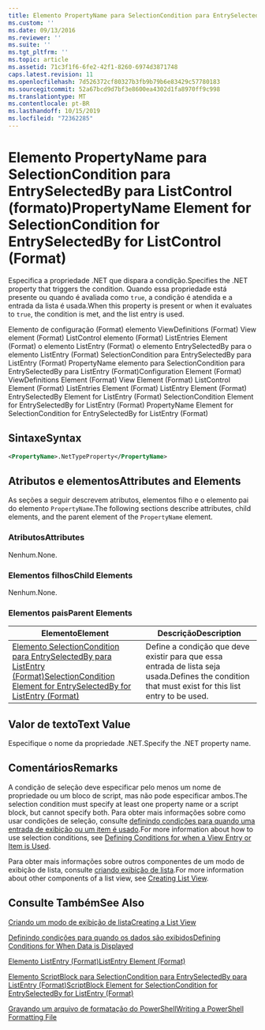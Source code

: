 ```yaml
---
title: Elemento PropertyName para SelectionCondition para EntrySelectedBy para ListControl (Format) | Microsoft Docs
ms.custom: ''
ms.date: 09/13/2016
ms.reviewer: ''
ms.suite: ''
ms.tgt_pltfrm: ''
ms.topic: article
ms.assetid: 71c3f1f6-6fe2-42f1-8260-6974d3871748
caps.latest.revision: 11
ms.openlocfilehash: 7d526372cf80327b3fb9b79b6e83429c57780183
ms.sourcegitcommit: 52a67bcd9d7bf3e8600ea4302d1fa8970ff9c998
ms.translationtype: MT
ms.contentlocale: pt-BR
ms.lasthandoff: 10/15/2019
ms.locfileid: "72362285"
---
```

# <a name="propertyname-element-for-selectioncondition-for-entryselectedby-for-listcontrol-format"></a><span data-ttu-id="c73e4-102">Elemento PropertyName para SelectionCondition para EntrySelectedBy para ListControl (formato)</span><span class="sxs-lookup"><span data-stu-id="c73e4-102">PropertyName Element for SelectionCondition for EntrySelectedBy for ListControl (Format)</span></span>

<span data-ttu-id="c73e4-103">Especifica a propriedade .NET que dispara a condição.</span><span class="sxs-lookup"><span data-stu-id="c73e4-103">Specifies the .NET property that triggers the condition.</span></span> <span data-ttu-id="c73e4-104">Quando essa propriedade está presente ou quando é avaliada como `true`, a condição é atendida e a entrada da lista é usada.</span><span class="sxs-lookup"><span data-stu-id="c73e4-104">When this property is present or when it evaluates to `true`, the condition is met, and the list entry is used.</span></span>

<span data-ttu-id="c73e4-105">Elemento de configuração (Format) elemento ViewDefinitions (Format) View element (Format) ListControl elemento (Format) ListEntries Element (Format) o elemento ListEntry (Format) o elemento EntrySelectedBy para o elemento ListEntry (Format) SelectionCondition para EntrySelectedBy para ListEntry (Format) PropertyName elemento para SelectionCondition para EntrySelectedBy para ListEntry (Format)</span><span class="sxs-lookup"><span data-stu-id="c73e4-105">Configuration Element (Format) ViewDefinitions Element (Format) View Element (Format) ListControl Element (Format) ListEntries Element (Format) ListEntry Element (Format) EntrySelectedBy Element for ListEntry (Format) SelectionCondition Element for EntrySelectedBy for ListEntry (Format) PropertyName Element for SelectionCondition for EntrySelectedBy for ListEntry (Format)</span></span>

## <a name="syntax"></a><span data-ttu-id="c73e4-106">Sintaxe</span><span class="sxs-lookup"><span data-stu-id="c73e4-106">Syntax</span></span>

```xml
<PropertyName>.NetTypeProperty</PropertyName>
```

## <a name="attributes-and-elements"></a><span data-ttu-id="c73e4-107">Atributos e elementos</span><span class="sxs-lookup"><span data-stu-id="c73e4-107">Attributes and Elements</span></span>

<span data-ttu-id="c73e4-108">As seções a seguir descrevem atributos, elementos filho e o elemento pai do elemento `PropertyName`.</span><span class="sxs-lookup"><span data-stu-id="c73e4-108">The following sections describe attributes, child elements, and the parent element of the `PropertyName` element.</span></span>

### <a name="attributes"></a><span data-ttu-id="c73e4-109">Atributos</span><span class="sxs-lookup"><span data-stu-id="c73e4-109">Attributes</span></span>

<span data-ttu-id="c73e4-110">Nenhum.</span><span class="sxs-lookup"><span data-stu-id="c73e4-110">None.</span></span>

### <a name="child-elements"></a><span data-ttu-id="c73e4-111">Elementos filhos</span><span class="sxs-lookup"><span data-stu-id="c73e4-111">Child Elements</span></span>

<span data-ttu-id="c73e4-112">Nenhum.</span><span class="sxs-lookup"><span data-stu-id="c73e4-112">None.</span></span>

### <a name="parent-elements"></a><span data-ttu-id="c73e4-113">Elementos pais</span><span class="sxs-lookup"><span data-stu-id="c73e4-113">Parent Elements</span></span>

|<span data-ttu-id="c73e4-114">Elemento</span><span class="sxs-lookup"><span data-stu-id="c73e4-114">Element</span></span>|<span data-ttu-id="c73e4-115">Descrição</span><span class="sxs-lookup"><span data-stu-id="c73e4-115">Description</span></span>|
|-------------|-----------------|
|[<span data-ttu-id="c73e4-116">Elemento SelectionCondition para EntrySelectedBy para ListEntry (Format)</span><span class="sxs-lookup"><span data-stu-id="c73e4-116">SelectionCondition Element for EntrySelectedBy for ListEntry (Format)</span></span>](./selectioncondition-element-for-entryselectedby-for-listcontrol-format.md)|<span data-ttu-id="c73e4-117">Define a condição que deve existir para que essa entrada de lista seja usada.</span><span class="sxs-lookup"><span data-stu-id="c73e4-117">Defines the condition that must exist for this list entry to be used.</span></span>|

## <a name="text-value"></a><span data-ttu-id="c73e4-118">Valor de texto</span><span class="sxs-lookup"><span data-stu-id="c73e4-118">Text Value</span></span>

<span data-ttu-id="c73e4-119">Especifique o nome da propriedade .NET.</span><span class="sxs-lookup"><span data-stu-id="c73e4-119">Specify the .NET property name.</span></span>

## <a name="remarks"></a><span data-ttu-id="c73e4-120">Comentários</span><span class="sxs-lookup"><span data-stu-id="c73e4-120">Remarks</span></span>

<span data-ttu-id="c73e4-121">A condição de seleção deve especificar pelo menos um nome de propriedade ou um bloco de script, mas não pode especificar ambos.</span><span class="sxs-lookup"><span data-stu-id="c73e4-121">The selection condition must specify at least one property name or a script block, but cannot specify both.</span></span> <span data-ttu-id="c73e4-122">Para obter mais informações sobre como usar condições de seleção, consulte [definindo condições para quando uma entrada de exibição ou um item é usado](./defining-conditions-for-displaying-data.md).</span><span class="sxs-lookup"><span data-stu-id="c73e4-122">For more information about how to use selection conditions, see [Defining Conditions for when a View Entry or Item is Used](./defining-conditions-for-displaying-data.md).</span></span>

<span data-ttu-id="c73e4-123">Para obter mais informações sobre outros componentes de um modo de exibição de lista, consulte [criando exibição de lista](./creating-a-list-view.md).</span><span class="sxs-lookup"><span data-stu-id="c73e4-123">For more information about other components of a list view, see [Creating List View](./creating-a-list-view.md).</span></span>

## <a name="see-also"></a><span data-ttu-id="c73e4-124">Consulte Também</span><span class="sxs-lookup"><span data-stu-id="c73e4-124">See Also</span></span>

[<span data-ttu-id="c73e4-125">Criando um modo de exibição de lista</span><span class="sxs-lookup"><span data-stu-id="c73e4-125">Creating a List View</span></span>](./creating-a-list-view.md)

[<span data-ttu-id="c73e4-126">Definindo condições para quando os dados são exibidos</span><span class="sxs-lookup"><span data-stu-id="c73e4-126">Defining Conditions for When Data is Displayed</span></span>](./defining-conditions-for-displaying-data.md)

[<span data-ttu-id="c73e4-127">Elemento ListEntry (Format)</span><span class="sxs-lookup"><span data-stu-id="c73e4-127">ListEntry Element (Format)</span></span>](./listentry-element-for-listcontrol-format.md)

[<span data-ttu-id="c73e4-128">Elemento ScriptBlock para SelectionCondition para EntrySelectedBy para ListEntry (Format)</span><span class="sxs-lookup"><span data-stu-id="c73e4-128">ScriptBlock Element for SelectionCondition for EntrySelectedBy for ListEntry (Format)</span></span>](./scriptblock-element-for-selectioncondition-for-entryselectedby-for-listcontrol-format.md)

[<span data-ttu-id="c73e4-129">Gravando um arquivo de formatação do PowerShell</span><span class="sxs-lookup"><span data-stu-id="c73e4-129">Writing a PowerShell Formatting File</span></span>](./writing-a-powershell-formatting-file.md)
